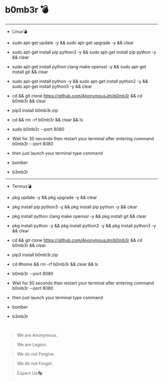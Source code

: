 # b0mb3r 💣  
------------------------------------------------------------------------------------------------------------------------------------------------------------------
- Linux💣  

- sudo apt-get update -y && sudo apt-get upgrade -y && clear

- sudo apt-get install pip python3 -y && sudo apt-get install pip python -y && clear 

- sudo apt-get install python clang make openssl -y && sudo apt-get install git && clear 

- sudo apt-get install python -y && sudo apt-get install python2 -y && sudo apt-get install python3 -y && clear  

- cd && git clone https://github.com/AnonymousJm/b0mb3r && cd b0mb3r && clear 

- pip3 install b0mb3r.zip 

- cd && rm -rf b0mb3r && clear && ls 

- sudo b0mb3r --port 8080

- Wait for 30 seconds then restart your terminal after entering command b0mb3r --port 8080
- then just launch your terminal type command

- bomber
- b3mb3r 

------------------------------------------------------------------------------------------------------------------------------------------------------------------
- Termux💣 

- pkg update -y && pkg upgrade -y && clear

- pkg install pip python3 -y && pkg install pip python -y && clear 

- pkg install python clang make openssl -y && pkg install git && clear 

- pkg install python -y && pkg install python2 -y && pkg install python3 -y && clear  

- cd && git clone https://github.com/AnonymousJm/b0mb3r && cd b0mb3r && clear 

- pip3 install b0mb3r.zip 

- cd #home && rm -rf b0mb3r && clear && ls 

- b0mb3r --port 8080

- Wait for 30 seconds then restart your terminal after entering command b0mb3r --port 8080
- then just launch your terminal type command

- bomber
- b3mb3r 

‎

> We are Anonymous.

> We are Legion.

> We do not Forgive.

> We do not Forget.

> Expect Us🎭





